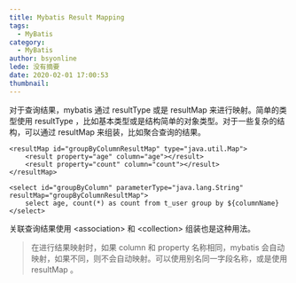 ```yaml
---
title: Mybatis Result Mapping
tags:
  - MyBatis
category:
  - MyBatis
author: bsyonline
lede: 没有摘要
date: 2020-02-01 17:00:53
thumbnail:
---
```


对于查询结果，mybatis 通过 resultType 或是 resultMap 来进行映射。简单的类型使用 resultType ，比如基本类型或是结构简单的对象类型。对于一些复杂的结构，可以通过 resultMap 来组装，比如聚合查询的结果。
```
<resultMap id="groupByColumnResultMap" type="java.util.Map">
	<result property="age" column="age"></result>
	<result property="count" column="count"></result>
</resultMap>

<select id="groupByColumn" parameterType="java.lang.String" resultMap="groupByColumnResultMap">
	select age, count(*) as count from t_user group by ${columnName}
</select>
```
关联查询结果使用 &lt;association&gt; 和 &lt;collection&gt; 组装也是这种用法。
>在进行结果映射时，如果 column 和 property 名称相同，mybatis 会自动映射，如果不同，则不会自动映射。可以使用别名同一字段名称，或是使用 resultMap 。